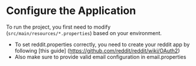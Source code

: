 
# Configure the Application
To run the project, you first need to modify (`src/main/resources/*.properties`) based on your environment.
- To set reddit.properties correctly, you need to create your reddit app by following [this guide] (https://github.com/reddit/reddit/wiki/OAuth2)
- Also make sure to provide valid email configuration in email.properties
